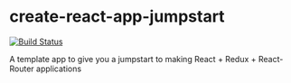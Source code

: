 # create-react-app-jumpstart

[![Build Status](https://travis-ci.org/mariusespejo/create-react-app-jumpstart.svg?branch=master)](https://travis-ci.org/mariusespejo/create-react-app-jumpstart)

A template app to give you a jumpstart to making React + Redux + React-Router applications
